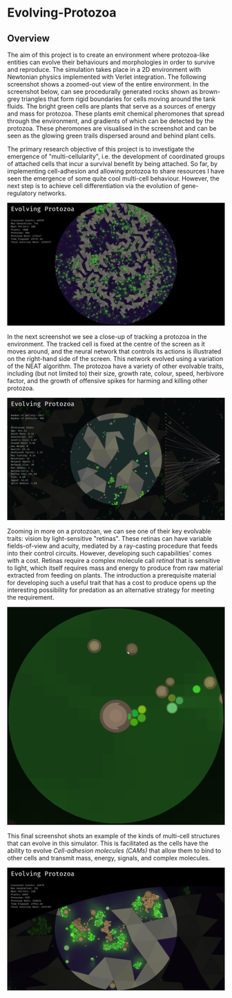 # Evolving-Protozoa

## Overview

The aim of this project is to create an environment where protozoa-like entities can evolve their behaviours
and morphologies in order to survive and reproduce. 
The simulation takes place in a 2D environment with Newtonian physics implemented with Verlet integration. 
The following screenshot shows a zoomed-out view of the entire environment. 
In the screenshot below, can see procedurally generated rocks shown as brown-grey triangles that form rigid 
boundaries for cells moving around the tank fluids. The bright green cells are plants that serve as a sources 
of energy and mass for protozoa. 
These plants emit chemical pheromones that spread through the environment, 
and gradients of which can be detected by the protozoa. 
These pheromones are visualised in the screenshot and can be seen as the glowing green trails dispersed 
around and behind plant cells.

The primary research objective of this project is to investigate the emergence of "multi-cellularity", 
i.e. the development of coordinated groups of attached cells that incur a survival benefit by being attached. 
So far, by implementing cell-adhesion and allowing protozoa to share resources I have seen the 
emergence of some quite cool multi-cell behaviour. However, the next step is to achieve cell differentiation 
via the evolution of gene-regulatory networks.

![png](/screenshots/tank_full_view.png)

In the next screenshot we see a close-up of tracking a protozoa in the environment. 
The tracked cell is fixed at the centre of the screen as it moves around, and the neural network that controls 
its actions is illustrated on the right-hand side of the screen. 
This network evolved using a variation of the NEAT algorithm.
The protozoa have a variety of other evolvable traits, including (but not limited to) their size, growth rate, colour,
speed, herbivore factor, and the growth of offensive spikes for harming and killing other protozoa.  

![png](/screenshots/tank.png)

Zooming in more on a protozoan, we can see one of their key evolvable traits: vision by light-sensitive "retinas". 
These retinas can have variable fields-of-view and acuity, mediated by a ray-casting procedure that feeds into their 
control circuits. However, developing such capabilities' comes with a cost. Retinas require a complex molecule call 
_retinal_ that is sensitive to light, which itself requires mass and energy to produce from raw material extracted
from feeding on plants. The introduction a prerequisite material for developing such a useful trait that has a cost
to produce opens up the interesting possibility for predation as an alternative strategy for meeting the requirement.

![png](/screenshots/retina_example.png)

This final screenshot shots an example of the kinds of multi-cell structures that can evolve in this simulator.
This is facilitated as the cells have the ability to evolve _Cell-adhesion molecules (CAMs)_ 
that allow them to bind to other cells and transmit mass, energy, signals, and complex molecules.

![png](/screenshots/evolved_multicells2.png)
